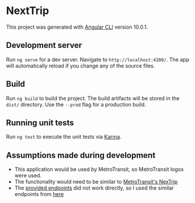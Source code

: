 # NextTrip

This project was generated with [Angular CLI](https://github.com/angular/angular-cli) version 10.0.1.

## Development server

Run `ng serve` for a dev server. Navigate to `http://localhost:4200/`. The app will automatically reload if you change any of the source files.

## Build

Run `ng build` to build the project. The build artifacts will be stored in the `dist/` directory. Use the `--prod` flag for a production build.

## Running unit tests

Run `ng test` to execute the unit tests via [Karma](https://karma-runner.github.io).

## Assumptions made during development

- This application would be used by MetroTransit, so MetroTransit logos were used.
- The functionality would need to be similar to [MetroTransit's NexTrip](https://www.metrotransit.org/nextripbadge.aspx)
- The [provided endpoints](https://svc.metrotransit.org/nextrip/help) did not work directly, so I used the similar endpoints from [here](https://svc.metrotransit.org/nextrip)
